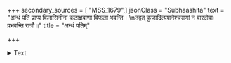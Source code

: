 +++
secondary_sources = [ "MSS_1679",]
jsonClass = "Subhaashita"
text = "अन्धं पतिं प्राप्य विलासिनीनां कटाक्षबाणा विफला भवन्ति।  \nतद्वत् कुजादित्यशनैश्चराणां न वारदोषाः प्रभवन्ति रात्रौ॥"
title = "अन्धं पतिम्"

+++

<details><summary>Text</summary>

अन्धं पतिं प्राप्य विलासिनीनां कटाक्षबाणा विफला भवन्ति।  
तद्वत् कुजादित्यशनैश्चराणां न वारदोषाः प्रभवन्ति रात्रौ॥
</details>
